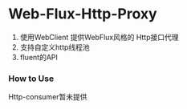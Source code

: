 # Web-Flux-Http-Proxy
1. 使用WebClient 提供WebFlux风格的 Http接口代理
2. 支持自定义http线程池
3. fluent的API

### How to Use

Http-consumer暂未提供
